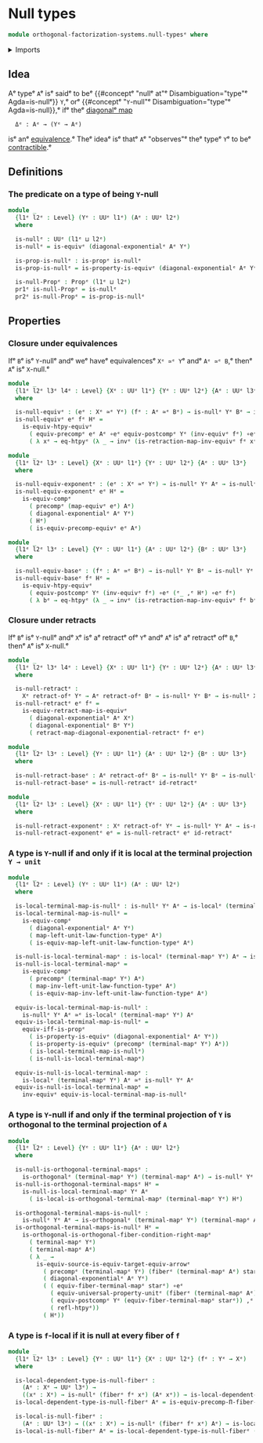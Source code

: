 # Null types

```agda
module orthogonal-factorization-systems.null-typesᵉ where
```

<details><summary>Imports</summary>

```agda
open import foundation.dependent-pair-typesᵉ
open import foundation.diagonal-maps-of-typesᵉ
open import foundation.equivalencesᵉ
open import foundation.equivalences-arrowsᵉ
open import foundation.fibers-of-mapsᵉ
open import foundation.function-extensionalityᵉ
open import foundation.homotopiesᵉ
open import foundation.identity-typesᵉ
open import foundation.logical-equivalencesᵉ
open import foundation.postcomposition-functionsᵉ
open import foundation.precomposition-dependent-functionsᵉ
open import foundation.precomposition-functionsᵉ
open import foundation.propositionsᵉ
open import foundation.retracts-of-mapsᵉ
open import foundation.retracts-of-typesᵉ
open import foundation.type-arithmetic-unit-typeᵉ
open import foundation.unit-typeᵉ
open import foundation.universal-property-equivalencesᵉ
open import foundation.universal-property-family-of-fibers-of-mapsᵉ
open import foundation.universal-property-unit-typeᵉ
open import foundation.universe-levelsᵉ

open import orthogonal-factorization-systems.local-mapsᵉ
open import orthogonal-factorization-systems.local-typesᵉ
open import orthogonal-factorization-systems.orthogonal-mapsᵉ
```

</details>

## Idea

Aᵉ typeᵉ `A`ᵉ isᵉ saidᵉ to beᵉ
{{#conceptᵉ "nullᵉ at"ᵉ Disambiguation="type"ᵉ Agda=is-nullᵉ}} `Y`,ᵉ orᵉ
{{#conceptᵉ "`Y`-null"ᵉ Disambiguation="type"ᵉ Agda=is-null}},ᵉ ifᵉ theᵉ
[diagonalᵉ map](foundation.diagonal-maps-of-types.mdᵉ)

```text
  Δᵉ : Aᵉ → (Yᵉ → Aᵉ)
```

isᵉ anᵉ [equivalence](foundation-core.equivalences.md).ᵉ Theᵉ ideaᵉ isᵉ thatᵉ `A`ᵉ
"observes"ᵉ theᵉ typeᵉ `Y`ᵉ to beᵉ
[contractible](foundation-core.contractible-types.md).ᵉ

## Definitions

### The predicate on a type of being `Y`-null

```agda
module _
  {l1ᵉ l2ᵉ : Level} (Yᵉ : UUᵉ l1ᵉ) (Aᵉ : UUᵉ l2ᵉ)
  where

  is-nullᵉ : UUᵉ (l1ᵉ ⊔ l2ᵉ)
  is-nullᵉ = is-equivᵉ (diagonal-exponentialᵉ Aᵉ Yᵉ)

  is-prop-is-nullᵉ : is-propᵉ is-nullᵉ
  is-prop-is-nullᵉ = is-property-is-equivᵉ (diagonal-exponentialᵉ Aᵉ Yᵉ)

  is-null-Propᵉ : Propᵉ (l1ᵉ ⊔ l2ᵉ)
  pr1ᵉ is-null-Propᵉ = is-nullᵉ
  pr2ᵉ is-null-Propᵉ = is-prop-is-nullᵉ
```

## Properties

### Closure under equivalences

Ifᵉ `B`ᵉ isᵉ `Y`-nullᵉ andᵉ weᵉ haveᵉ equivalencesᵉ `Xᵉ ≃ᵉ Y`ᵉ andᵉ `Aᵉ ≃ᵉ B`,ᵉ thenᵉ `A`ᵉ isᵉ
`X`-null.ᵉ

```agda
module _
  {l1ᵉ l2ᵉ l3ᵉ l4ᵉ : Level} {Xᵉ : UUᵉ l1ᵉ} {Yᵉ : UUᵉ l2ᵉ} {Aᵉ : UUᵉ l3ᵉ} {Bᵉ : UUᵉ l4ᵉ}
  where

  is-null-equivᵉ : (eᵉ : Xᵉ ≃ᵉ Yᵉ) (fᵉ : Aᵉ ≃ᵉ Bᵉ) → is-nullᵉ Yᵉ Bᵉ → is-nullᵉ Xᵉ Aᵉ
  is-null-equivᵉ eᵉ fᵉ Hᵉ =
    is-equiv-htpy-equivᵉ
      ( equiv-precompᵉ eᵉ Aᵉ ∘eᵉ equiv-postcompᵉ Yᵉ (inv-equivᵉ fᵉ) ∘eᵉ (ᵉ_ ,ᵉ Hᵉ) ∘eᵉ fᵉ)
      ( λ xᵉ → eq-htpyᵉ (λ _ → invᵉ (is-retraction-map-inv-equivᵉ fᵉ xᵉ)))

module _
  {l1ᵉ l2ᵉ l3ᵉ : Level} {Xᵉ : UUᵉ l1ᵉ} {Yᵉ : UUᵉ l2ᵉ} {Aᵉ : UUᵉ l3ᵉ}
  where

  is-null-equiv-exponentᵉ : (eᵉ : Xᵉ ≃ᵉ Yᵉ) → is-nullᵉ Yᵉ Aᵉ → is-nullᵉ Xᵉ Aᵉ
  is-null-equiv-exponentᵉ eᵉ Hᵉ =
    is-equiv-compᵉ
      ( precompᵉ (map-equivᵉ eᵉ) Aᵉ)
      ( diagonal-exponentialᵉ Aᵉ Yᵉ)
      ( Hᵉ)
      ( is-equiv-precomp-equivᵉ eᵉ Aᵉ)

module _
  {l1ᵉ l2ᵉ l3ᵉ : Level} {Yᵉ : UUᵉ l1ᵉ} {Aᵉ : UUᵉ l2ᵉ} {Bᵉ : UUᵉ l3ᵉ}
  where

  is-null-equiv-baseᵉ : (fᵉ : Aᵉ ≃ᵉ Bᵉ) → is-nullᵉ Yᵉ Bᵉ → is-nullᵉ Yᵉ Aᵉ
  is-null-equiv-baseᵉ fᵉ Hᵉ =
    is-equiv-htpy-equivᵉ
      ( equiv-postcompᵉ Yᵉ (inv-equivᵉ fᵉ) ∘eᵉ (ᵉ_ ,ᵉ Hᵉ) ∘eᵉ fᵉ)
      ( λ bᵉ → eq-htpyᵉ (λ _ → invᵉ (is-retraction-map-inv-equivᵉ fᵉ bᵉ)))
```

### Closure under retracts

Ifᵉ `B`ᵉ isᵉ `Y`-nullᵉ andᵉ `X`ᵉ isᵉ aᵉ retractᵉ ofᵉ `Y`ᵉ andᵉ `A`ᵉ isᵉ aᵉ retractᵉ ofᵉ `B`,ᵉ thenᵉ
`A`ᵉ isᵉ `X`-null.ᵉ

```agda
module _
  {l1ᵉ l2ᵉ l3ᵉ l4ᵉ : Level} {Xᵉ : UUᵉ l1ᵉ} {Yᵉ : UUᵉ l2ᵉ} {Aᵉ : UUᵉ l3ᵉ} {Bᵉ : UUᵉ l4ᵉ}
  where

  is-null-retractᵉ :
    Xᵉ retract-ofᵉ Yᵉ → Aᵉ retract-ofᵉ Bᵉ → is-nullᵉ Yᵉ Bᵉ → is-nullᵉ Xᵉ Aᵉ
  is-null-retractᵉ eᵉ fᵉ =
    is-equiv-retract-map-is-equivᵉ
      ( diagonal-exponentialᵉ Aᵉ Xᵉ)
      ( diagonal-exponentialᵉ Bᵉ Yᵉ)
      ( retract-map-diagonal-exponential-retractᵉ fᵉ eᵉ)

module _
  {l1ᵉ l2ᵉ l3ᵉ : Level} {Yᵉ : UUᵉ l1ᵉ} {Aᵉ : UUᵉ l2ᵉ} {Bᵉ : UUᵉ l3ᵉ}
  where

  is-null-retract-baseᵉ : Aᵉ retract-ofᵉ Bᵉ → is-nullᵉ Yᵉ Bᵉ → is-nullᵉ Yᵉ Aᵉ
  is-null-retract-baseᵉ = is-null-retractᵉ id-retractᵉ

module _
  {l1ᵉ l2ᵉ l3ᵉ : Level} {Xᵉ : UUᵉ l1ᵉ} {Yᵉ : UUᵉ l2ᵉ} {Aᵉ : UUᵉ l3ᵉ}
  where

  is-null-retract-exponentᵉ : Xᵉ retract-ofᵉ Yᵉ → is-nullᵉ Yᵉ Aᵉ → is-nullᵉ Xᵉ Aᵉ
  is-null-retract-exponentᵉ eᵉ = is-null-retractᵉ eᵉ id-retractᵉ
```

### A type is `Y`-null if and only if it is local at the terminal projection `Y → unit`

```agda
module _
  {l1ᵉ l2ᵉ : Level} (Yᵉ : UUᵉ l1ᵉ) (Aᵉ : UUᵉ l2ᵉ)
  where

  is-local-terminal-map-is-nullᵉ : is-nullᵉ Yᵉ Aᵉ → is-localᵉ (terminal-mapᵉ Yᵉ) Aᵉ
  is-local-terminal-map-is-nullᵉ =
    is-equiv-compᵉ
      ( diagonal-exponentialᵉ Aᵉ Yᵉ)
      ( map-left-unit-law-function-typeᵉ Aᵉ)
      ( is-equiv-map-left-unit-law-function-typeᵉ Aᵉ)

  is-null-is-local-terminal-mapᵉ : is-localᵉ (terminal-mapᵉ Yᵉ) Aᵉ → is-nullᵉ Yᵉ Aᵉ
  is-null-is-local-terminal-mapᵉ =
    is-equiv-compᵉ
      ( precompᵉ (terminal-mapᵉ Yᵉ) Aᵉ)
      ( map-inv-left-unit-law-function-typeᵉ Aᵉ)
      ( is-equiv-map-inv-left-unit-law-function-typeᵉ Aᵉ)

  equiv-is-local-terminal-map-is-nullᵉ :
    is-nullᵉ Yᵉ Aᵉ ≃ᵉ is-localᵉ (terminal-mapᵉ Yᵉ) Aᵉ
  equiv-is-local-terminal-map-is-nullᵉ =
    equiv-iff-is-propᵉ
      ( is-property-is-equivᵉ (diagonal-exponentialᵉ Aᵉ Yᵉ))
      ( is-property-is-equivᵉ (precompᵉ (terminal-mapᵉ Yᵉ) Aᵉ))
      ( is-local-terminal-map-is-nullᵉ)
      ( is-null-is-local-terminal-mapᵉ)

  equiv-is-null-is-local-terminal-mapᵉ :
    is-localᵉ (terminal-mapᵉ Yᵉ) Aᵉ ≃ᵉ is-nullᵉ Yᵉ Aᵉ
  equiv-is-null-is-local-terminal-mapᵉ =
    inv-equivᵉ equiv-is-local-terminal-map-is-nullᵉ
```

### A type is `Y`-null if and only if the terminal projection of `Y` is orthogonal to the terminal projection of `A`

```agda
module _
  {l1ᵉ l2ᵉ : Level} {Yᵉ : UUᵉ l1ᵉ} {Aᵉ : UUᵉ l2ᵉ}
  where

  is-null-is-orthogonal-terminal-mapsᵉ :
    is-orthogonalᵉ (terminal-mapᵉ Yᵉ) (terminal-mapᵉ Aᵉ) → is-nullᵉ Yᵉ Aᵉ
  is-null-is-orthogonal-terminal-mapsᵉ Hᵉ =
    is-null-is-local-terminal-mapᵉ Yᵉ Aᵉ
      ( is-local-is-orthogonal-terminal-mapᵉ (terminal-mapᵉ Yᵉ) Hᵉ)

  is-orthogonal-terminal-maps-is-nullᵉ :
    is-nullᵉ Yᵉ Aᵉ → is-orthogonalᵉ (terminal-mapᵉ Yᵉ) (terminal-mapᵉ Aᵉ)
  is-orthogonal-terminal-maps-is-nullᵉ Hᵉ =
    is-orthogonal-is-orthogonal-fiber-condition-right-mapᵉ
      ( terminal-mapᵉ Yᵉ)
      ( terminal-mapᵉ Aᵉ)
      ( λ _ →
        is-equiv-source-is-equiv-target-equiv-arrowᵉ
          ( precompᵉ (terminal-mapᵉ Yᵉ) (fiberᵉ (terminal-mapᵉ Aᵉ) starᵉ))
          ( diagonal-exponentialᵉ Aᵉ Yᵉ)
          ( ( equiv-fiber-terminal-mapᵉ starᵉ) ∘eᵉ
            ( equiv-universal-property-unitᵉ (fiberᵉ (terminal-mapᵉ Aᵉ) starᵉ)) ,ᵉ
            ( equiv-postcompᵉ Yᵉ (equiv-fiber-terminal-mapᵉ starᵉ)) ,ᵉ
            ( refl-htpyᵉ))
          ( Hᵉ))
```

### A type is `f`-local if it is null at every fiber of `f`

```agda
module _
  {l1ᵉ l2ᵉ l3ᵉ : Level} {Yᵉ : UUᵉ l1ᵉ} {Xᵉ : UUᵉ l2ᵉ} (fᵉ : Yᵉ → Xᵉ)
  where

  is-local-dependent-type-is-null-fiberᵉ :
    (Aᵉ : Xᵉ → UUᵉ l3ᵉ) →
    ((xᵉ : Xᵉ) → is-nullᵉ (fiberᵉ fᵉ xᵉ) (Aᵉ xᵉ)) → is-local-dependent-typeᵉ fᵉ Aᵉ
  is-local-dependent-type-is-null-fiberᵉ Aᵉ = is-equiv-precomp-Π-fiber-conditionᵉ

  is-local-is-null-fiberᵉ :
    (Aᵉ : UUᵉ l3ᵉ) → ((xᵉ : Xᵉ) → is-nullᵉ (fiberᵉ fᵉ xᵉ) Aᵉ) → is-localᵉ fᵉ Aᵉ
  is-local-is-null-fiberᵉ Aᵉ = is-local-dependent-type-is-null-fiberᵉ (λ _ → Aᵉ)
```